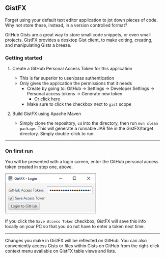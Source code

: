 
## GistFX

Forget using your default text editor application to jot down pieces of
code. Why not store these, instead, in a version controlled format?

GitHub Gists are a great way to store small code snippets, or even small
projects. GistFX provides a desktop Gist client, to make editing, creating, and
manipulating Gists a breeze.

### Getting started

  1. Create a GitHub Personal Access Token for this application
     - This is far superior to user/pass authentication
     - Only gives the application the permissions that it needs
       - Create by going to: GitHub -> Settings -> Developer Settings -> Personal access tokens -> Generate new token
         - [Or click here](https://github.com/settings/tokens/new)
       - Make sure to click the checkbox next to `gist` scope
    
  2. Build GistFX using Apache Maven 
     - Simply clone the repository, `cd` into the directory, then
     run `mvn clean package`. This will generate a runnable JAR file
     in the GistFX/target directory. Simply double-click to run.
---

### On first run

You will be presented with a login screen, enter the GitHub personal 
access token created in step one, above.


 ![Login image](./img/GistFX-Login.png) 
 

If you click the `Save Access Token` checkbox, GistFX will save this info locally
on your PC so that you do not have to enter a token next time.

---

Changes you make in GistFX will be reflected on GitHub. You can also conveniently access
Gists or files within Gists on GitHub from the right-click context menu available
on GistFX table views and lists.